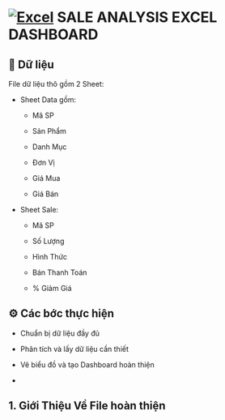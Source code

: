 # [![Excel](https://img.shields.io/badge/Excel-217346?style=flat&logo=microsoft-excel&logoColor=white)](https://www.microsoft.com/en-us/microsoft-365/excel) SALE ANALYSIS EXCEL DASHBOARD 


## 📁 Dữ liệu

File dữ liệu thô gồm 2 Sheet:

+ Sheet Data gồm:
    - Mã SP
      
    - Sản Phẩm
 
    - Danh Mục
      
    - Đơn Vị
      
    - Giá Mua
      
    - Giá Bán
      
+ Sheet Sale:
    - Mã SP
    
    - Số Lượng
    
    - Hình Thức
    
    - Bán	Thanh Toán
    
    - % Giảm Giá




## ⚙️ Các bớc thực hiện 

- Chuẩn bị dữ liệu đầy đủ

- Phân tích và lấy dữ liệu cần thiết

- Vẽ biểu đồ và tạo Dashboard hoàn thiện
- 
## 1. Giới Thiệu Về File hoàn thiện
